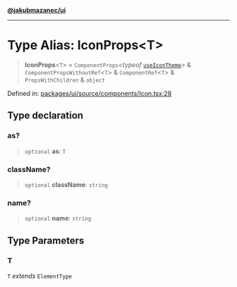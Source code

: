 [**@jakubmazanec/ui**](../README.md)

---

# Type Alias: IconProps\<T\>

> **IconProps**\<`T`\> = `ComponentProps`\<_typeof_ [`useIconTheme`](../variables/useIconTheme.md)\>
> & `ComponentPropsWithoutRef`\<`T`\> & `ComponentRef`\<`T`\> & `PropsWithChildren` & `object`

Defined in:
[packages/ui/source/components/Icon.tsx:28](https://github.com/jakubmazanec/tools/blob/74fa88a6249b3d486436ae7655f4962bc4a86e11/packages/ui/source/components/Icon.tsx#L28)

## Type declaration

### as?

> `optional` **as**: `T`

### className?

> `optional` **className**: `string`

### name?

> `optional` **name**: `string`

## Type Parameters

### T

`T` _extends_ `ElementType`
